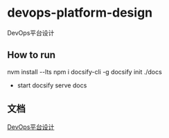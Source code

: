 # devops-platform-design
DevOps平台设计


## How to run
nvm install --lts
npm i docsify-cli -g
docsify init ./docs

* start
docsify serve docs



## 文档
[DevOps平台设计](./DevOps平台设计.md)
